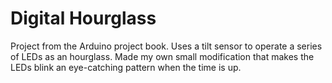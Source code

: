 # Digital Hourglass
Project from the Arduino project book. Uses a tilt sensor to operate a series of LEDs as an hourglass. Made my own small modification that makes the LEDs blink an eye-catching pattern when the time is up.